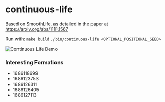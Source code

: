 # continuous-life
Based on SmoothLife, as detailed in the paper at https://arxiv.org/abs/1111.1567

Run with:
`make build`
`./bin/continuous-life <OPTIONAL_POSITIONAL_SEED>`

![Continuous Life Demo](https://i.gyazo.com/5061f7f2e93dd0e234a3276834fda37c.gif)

### Interesting Formations

* 1686118699
* 1686123753
* 1686126311
* 1686126405
* 1686127113
